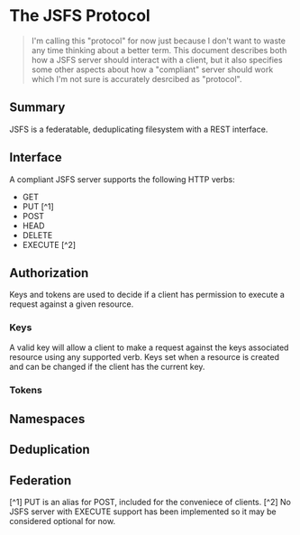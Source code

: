 # The JSFS Protocol

> I'm calling this "protocol" for now just because I don't want to waste any time thinking about a better term.  This document describes both how a JSFS server should interact with a client, but it also specifies some other aspects about how a "compliant" server should work which I'm not sure is accurately desrcibed as "protocol".

## Summary

JSFS is a federatable, deduplicating filesystem with a REST interface.

## Interface

A compliant JSFS server supports the following HTTP verbs:

* GET
* PUT [^1]
* POST
* HEAD
* DELETE
* EXECUTE [^2]

## Authorization

Keys and tokens are used to decide if a client has permission to execute a request against a given resource.

### Keys

A valid key will allow a client to make a request against the keys associated resource using any supported verb.  Keys set when a resource is created and can be changed if the client has the current key.

### Tokens



## Namespaces

## Deduplication

## Federation



[^1] PUT is an alias for POST, included for the conveniece of clients.
[^2] No JSFS server with EXECUTE support has been implemented so it may be considered optional for now.
